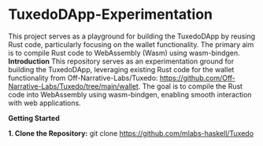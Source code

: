 # TuxedoDApp-Experimentation
This project serves as a playground for building the TuxedoDApp by reusing Rust code, particularly focusing on the wallet functionality. The primary aim is to compile Rust code to WebAssembly (Wasm) using wasm-bindgen.
**Introduction**
This repository serves as an experimentation ground for building the TuxedoDApp, leveraging existing Rust code for the wallet functionality from Off-Narrative-Labs/Tuxedo: https://github.com/Off-Narrative-Labs/Tuxedo/tree/main/wallet. The goal is to compile the Rust code into WebAssembly using wasm-bindgen, enabling smooth interaction with web applications.

**Getting Started**

**1. Clone the Repository:**
git clone https://github.com/mlabs-haskell/Tuxedo
